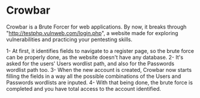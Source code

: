 # Crowbar

Crowbar is a Brute Forcer for web applications. By now, it breaks through "http://testphp.vulnweb.com/login.php", a website made for exploring vulnerabilities and practicing your pentesting skills.

1- At first, it identifies fields to navigate to a register page, so the brute force can be properly done, as the website doesn't have any database.
2- It's asked for the users' Users wordlist path, and also for the Passwords wordlist path too.
3- When the new account is created, Crowbar now starts filling the fields in a way all the possible combinations of the Users and Passwords wordlists are inputed.
4- With that being done, the brute force is completed and you have total access to the account identified.
